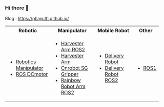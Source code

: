 ### Hi there 👋
Blog : https://phayuth.github.io/

<table>
  <tbody>
    <tr>
      <th align="center">Robotic</th>
      <th align="center">Manipulator</th>
      <th align="center">Mobile Robot</th>
      <th align="center">Other</th>
    </tr>
    <tr>
      <td>
        <ul>
          <li><a href="https://github.com/Phayuth/robotics_manipulator">Robotics Manipulator</a></li>
          <li><a href="https://github.com/Phayuth/ros_dcmotor">ROS DCmotor</a></li>
        </ul>
      </td>
      <td>
        <ul>
          <li><a href="https://github.com/Phayuth/harvester_arm_ros2">Harvester Arm ROS2</a></li>
          <li><a href="https://github.com/Phayuth/harvester_arm">Harvester Arm</a></li>
          <li><a href="https://github.com/Phayuth/onrobot_sg">Onrobot SG Gripper</a></li>
          <li><a href="https://github.com/Phayuth/rb_rainbowarm_ros2">Rainbow Robot Arm ROS2</a></li>
        </ul>
      </td>
      <td>
        <ul>
          <li><a href="https://github.com/Phayuth/delivery_robot">Delivery Robot</a></li>
          <li><a href="https://github.com/Phayuth/delivery_robot_ros2">Delivery Robot ROS2</a></li>
        </ul>
      </td>
      <td>
        <ul>
          <li><a href="https://github.com/Phayuth/ros_tutor">ROS1</a></li>
        </ul>
      </td>
    </tr>
  </tbody>
</table>
